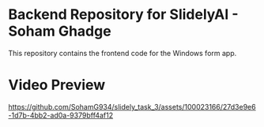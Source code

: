 # Backend Repository for SlidelyAI - Soham Ghadge

This repository contains the frontend code for the Windows form app.

# Video Preview


https://github.com/SohamG934/slidely_task_3/assets/100023166/27d3e9e6-1d7b-4bb2-ad0a-9379bff4af12

